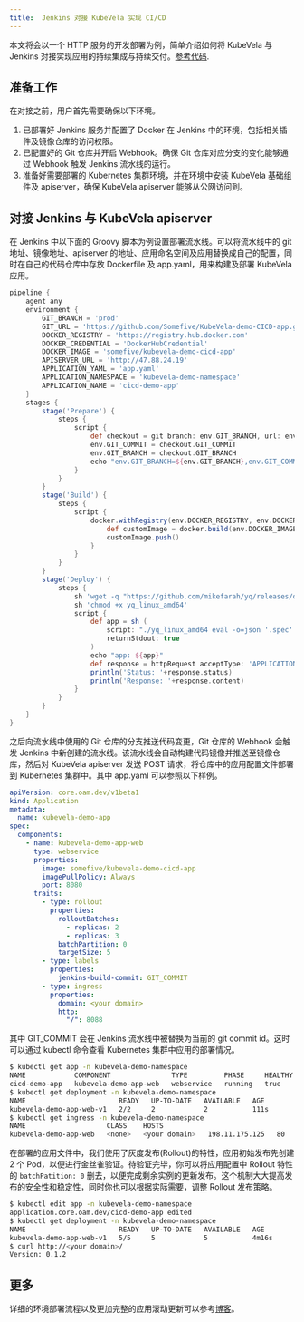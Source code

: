```yaml
---
title:  Jenkins 对接 KubeVela 实现 CI/CD
---
```


本文将会以一个 HTTP 服务的开发部署为例，简单介绍如何将 KubeVela 与 Jenkins 对接实现应用的持续集成与持续交付。[参考代码](https://github.com/Somefive/KubeVela-demo-CICD-app).

## 准备工作

在对接之前，用户首先需要确保以下环境。

1. 已部署好 Jenkins 服务并配置了 Docker 在 Jenkins 中的环境，包括相关插件及镜像仓库的访问权限。
2. 已配置好的 Git 仓库并开启 Webhook。确保 Git 仓库对应分支的变化能够通过 Webhook 触发 Jenkins 流水线的运行。
3. 准备好需要部署的 Kubernetes 集群环境，并在环境中安装 KubeVela 基础组件及 apiserver，确保 KubeVela apiserver 能够从公网访问到。

## 对接 Jenkins 与 KubeVela apiserver

在 Jenkins 中以下面的 Groovy 脚本为例设置部署流水线。可以将流水线中的 git 地址、镜像地址、apiserver 的地址、应用命名空间及应用替换成自己的配置，同时在自己的代码仓库中存放 Dockerfile 及 app.yaml，用来构建及部署 KubeVela 应用。

```groovy
pipeline {
    agent any
    environment {
        GIT_BRANCH = 'prod'
        GIT_URL = 'https://github.com/Somefive/KubeVela-demo-CICD-app.git'
        DOCKER_REGISTRY = 'https://registry.hub.docker.com'
        DOCKER_CREDENTIAL = 'DockerHubCredential'
        DOCKER_IMAGE = 'somefive/kubevela-demo-cicd-app'
        APISERVER_URL = 'http://47.88.24.19'
        APPLICATION_YAML = 'app.yaml'
        APPLICATION_NAMESPACE = 'kubevela-demo-namespace'
        APPLICATION_NAME = 'cicd-demo-app'
    }
    stages {
        stage('Prepare') {
            steps {
                script {
                    def checkout = git branch: env.GIT_BRANCH, url: env.GIT_URL
                    env.GIT_COMMIT = checkout.GIT_COMMIT
                    env.GIT_BRANCH = checkout.GIT_BRANCH
                    echo "env.GIT_BRANCH=${env.GIT_BRANCH},env.GIT_COMMIT=${env.GIT_COMMIT}"
                }
            }
        }
        stage('Build') {
            steps {
                script {
                    docker.withRegistry(env.DOCKER_REGISTRY, env.DOCKER_CREDENTIAL) {
                        def customImage = docker.build(env.DOCKER_IMAGE)
                        customImage.push()
                    }
                }
            }
        }
        stage('Deploy') {
            steps {
                sh 'wget -q "https://github.com/mikefarah/yq/releases/download/v4.12.1/yq_linux_amd64"'
                sh 'chmod +x yq_linux_amd64'
                script {
                    def app = sh (
                        script: "./yq_linux_amd64 eval -o=json '.spec' ${env.APPLICATION_YAML} | sed -e 's/GIT_COMMIT/$GIT_COMMIT/g'",
                        returnStdout: true
                    )
                    echo "app: ${app}"
                    def response = httpRequest acceptType: 'APPLICATION_JSON', contentType: 'APPLICATION_JSON', httpMode: 'POST', requestBody: app, url: "${env.APISERVER_URL}/v1/namespaces/${env.APPLICATION_NAMESPACE}/applications/${env.APPLICATION_NAME}"
                    println('Status: '+response.status)
                    println('Response: '+response.content)
                }
            }
        }
    }
}
```

之后向流水线中使用的 Git 仓库的分支推送代码变更，Git 仓库的 Webhook 会触发 Jenkins 中新创建的流水线。该流水线会自动构建代码镜像并推送至镜像仓库，然后对 KubeVela apiserver 发送 POST 请求，将仓库中的应用配置文件部署到 Kubernetes 集群中。其中 app.yaml 可以参照以下样例。

```yaml
apiVersion: core.oam.dev/v1beta1
kind: Application
metadata:
  name: kubevela-demo-app
spec:
  components:
    - name: kubevela-demo-app-web
      type: webservice
      properties:
        image: somefive/kubevela-demo-cicd-app
        imagePullPolicy: Always
        port: 8080
      traits:
        - type: rollout
          properties:
            rolloutBatches:
              - replicas: 2
              - replicas: 3
            batchPartition: 0
            targetSize: 5
        - type: labels
          properties:
            jenkins-build-commit: GIT_COMMIT
        - type: ingress
          properties:
            domain: <your domain>
            http:
              "/": 8088
```

其中 GIT_COMMIT 会在 Jenkins 流水线中被替换为当前的 git commit id。这时可以通过 kubectl 命令查看 Kubernetes 集群中应用的部署情况。

```bash
$ kubectl get app -n kubevela-demo-namespace   
NAME            COMPONENT               TYPE         PHASE     HEALTHY   STATUS   AGE
cicd-demo-app   kubevela-demo-app-web   webservice   running   true               102s
$ kubectl get deployment -n kubevela-demo-namespace
NAME                       READY   UP-TO-DATE   AVAILABLE   AGE
kubevela-demo-app-web-v1   2/2     2            2           111s
$ kubectl get ingress -n kubevela-demo-namespace 
NAME                    CLASS    HOSTS                                                                                 ADDRESS          PORTS   AGE
kubevela-demo-app-web   <none>   <your domain>   198.11.175.125   80      117s
```

在部署的应用文件中，我们使用了灰度发布(Rollout)的特性，应用初始发布先创建 2 个 Pod，以便进行金丝雀验证。待验证完毕，你可以将应用配置中 Rollout 特性的 `batchPatition: 0` 删去，以便完成剩余实例的更新发布。这个机制大大提高发布的安全性和稳定性，同时你也可以根据实际需要，调整 Rollout 发布策略。

```bash
$ kubectl edit app -n kubevela-demo-namespace   
application.core.oam.dev/cicd-demo-app edited
$ kubectl get deployment -n kubevela-demo-namespace
NAME                       READY   UP-TO-DATE   AVAILABLE   AGE
kubevela-demo-app-web-v1   5/5     5            5           4m16s
$ curl http://<your domain>/
Version: 0.1.2
```

## 更多

详细的环境部署流程以及更加完整的应用滚动更新可以参考[博客](/blog/2021/09/02/kubevela-jenkins-cicd)。